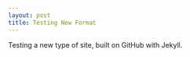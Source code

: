 ```yaml
---
layout: post
title: Testing New Format
---
```


Testing a new type of site, built on GitHub with Jekyll.
